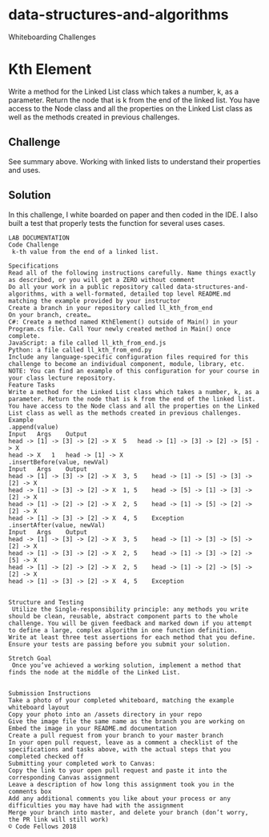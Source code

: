 # data-structures-and-algorithms
Whiteboarding Challenges

# Kth Element
Write a method for the Linked List class which takes a number, k, as a parameter. Return the node that is k from the end of the linked list. You have access to the Node class and all the properties on the Linked List class as well as the methods created in previous challenges. ​

## Challenge
See summary above. Working with linked lists to understand their properties and uses.

## Solution
In this challenge, I white boarded on paper and then coded in the IDE.
I also built a test that properly tests the function for several uses cases.


~~~~~~~~~~~~~~~~~~~~~~~
LAB DOCUMENTATION
Code Challenge
​ k-th value from the end of a linked list. ​

Specifications
Read all of the following instructions carefully. Name things exactly as described, or you will get a ZERO without comment
Do all your work in a public repository called data-structures-and-algorithms, with a well-formated, detailed top level README.md matching the example provided by your instructor
Create a branch in your repository called ll_kth_from_end
On your branch, create…
C#: Create a method named KthElement() outside of Main() in your Program.cs file. Call Your newly created method in Main() once complete.
JavaScript: a file called ll_kth_from_end.js
Python: a file called ll_kth_from_end.py
Include any language-specific configuration files required for this challenge to become an individual component, module, library, etc.
NOTE: You can find an example of this configuration for your course in your class lecture repository. ​
Feature Tasks
Write a method for the Linked List class which takes a number, k, as a parameter. Return the node that is k from the end of the linked list. You have access to the Node class and all the properties on the Linked List class as well as the methods created in previous challenges. ​
Example
.append(value)
Input	Args	Output
head -> [1] -> [3] -> [2] -> X	5	head -> [1] -> [3] -> [2] -> [5] -> X
head -> X	1	head -> [1] -> X
.insertBefore(value, newVal)
Input	Args	Output
head -> [1] -> [3] -> [2] -> X	3, 5	head -> [1] -> [5] -> [3] -> [2] -> X
head -> [1] -> [3] -> [2] -> X	1, 5	head -> [5] -> [1] -> [3] -> [2] -> X
head -> [1] -> [2] -> [2] -> X	2, 5	head -> [1] -> [5] -> [2] -> [2] -> X
head -> [1] -> [3] -> [2] -> X	4, 5	Exception
.insertAfter(value, newVal)
Input	Args	Output
head -> [1] -> [3] -> [2] -> X	3, 5	head -> [1] -> [3] -> [5] -> [2] -> X
head -> [1] -> [3] -> [2] -> X	2, 5	head -> [1] -> [3] -> [2] -> [5] -> X
head -> [1] -> [2] -> [2] -> X	2, 5	head -> [1] -> [2] -> [5] -> [2] -> X
head -> [1] -> [3] -> [2] -> X	4, 5	Exception


Structure and Testing
​ Utilize the Single-responsibility principle: any methods you write should be clean, reusable, abstract component parts to the whole challenge. You will be given feedback and marked down if you attempt to define a large, complex algorithm in one function definition. ​ Write at least three test assertions for each method that you define. ​ Ensure your tests are passing before you submit your solution. ​

Stretch Goal
​ Once you’ve achieved a working solution, implement a method that finds the node at the middle of the Linked List. ​


Submission Instructions
Take a photo of your completed whiteboard, matching the example whiteboard layout
Copy your photo into an /assets directory in your repo
Give the image file the same name as the branch you are working on
Embed the image in your README.md documentation
Create a pull request from your branch to your master branch
In your open pull request, leave as a comment a checklist of the specifications and tasks above, with the actual steps that you completed checked off
Submitting your completed work to Canvas:
Copy the link to your open pull request and paste it into the corresponding Canvas assignment
Leave a description of how long this assignment took you in the comments box
Add any additional comments you like about your process or any difficulties you may have had with the assignment
Merge your branch into master, and delete your branch (don’t worry, the PR link will still work)
© Code Fellows 2018